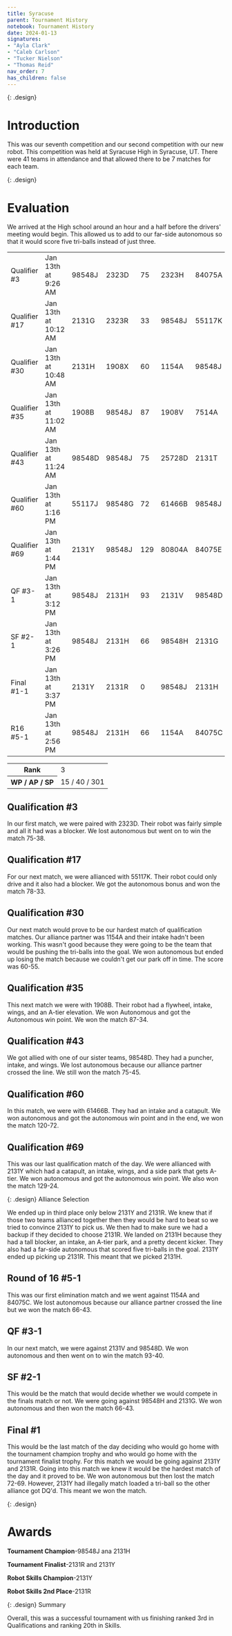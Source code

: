 ```yaml
---
title: Syracuse
parent: Tournament History
notebook: Tournament History
date: 2024-01-13
signatures:
- "Ayla Clark"
- "Caleb Carlson"
- "Tucker Nielson"
- "Thomas Reid"
nav_order: 7
has_children: false
---
```


{: .design}
# Introduction

This was our seventh competition and our second competition with our new robot.  This competition was held at Syracuse High in Syracuse, UT. There were 41 teams in attendance and that allowed there to be 7 matches for each team.

{: .design}
# Evaluation

We arrived at the High school around an hour and a half before the drivers' meeting would begin. This allowed us to add to our far-side autonomous so that it would score five tri-balls instead of just three. 

<div class="card mb-3" data-v-002f5624=""><!----><table class="table table-hover match-results vrc-match-results"><tbody><tr class="match-result-red" data-v-21f72818=""><td class="match-col" data-v-21f72818="">Qualifier #3</td><td data-v-21f72818="">Jan 13th at 9:26 AM</td><td class="red-team highlight" data-v-21f72818="">98548J</td><td class="red-team" data-v-21f72818="">2323D</td><td class="red-team" data-v-21f72818="">75</td><td class="blue-team" data-v-21f72818="">2323H</td><td class="blue-team" data-v-21f72818="">84075A</td><td class="blue-team" data-v-21f72818="">38</td></tr><tr class="match-result-blue" data-v-21f72818=""><td class="match-col" data-v-21f72818="">Qualifier #17</td><td data-v-21f72818="">Jan 13th at 10:12 AM</td><td class="red-team" data-v-21f72818="">2131G</td><td class="red-team" data-v-21f72818="">2323R</td><td class="red-team" data-v-21f72818="">33</td><td class="blue-team highlight" data-v-21f72818="">98548J</td><td class="blue-team" data-v-21f72818="">55117K</td><td class="blue-team" data-v-21f72818="">78</td></tr><tr class="match-result-red" data-v-21f72818=""><td class="match-col" data-v-21f72818="">Qualifier #30</td><td data-v-21f72818="">Jan 13th at 10:48 AM</td><td class="red-team" data-v-21f72818="">2131H</td><td class="red-team" data-v-21f72818="">1908X</td><td class="red-team" data-v-21f72818="">60</td><td class="blue-team" data-v-21f72818="">1154A</td><td class="blue-team highlight" data-v-21f72818="">98548J</td><td class="blue-team" data-v-21f72818="">55</td></tr><tr class="match-result-red" data-v-21f72818=""><td class="match-col" data-v-21f72818="">Qualifier #35</td><td data-v-21f72818="">Jan 13th at 11:02 AM</td><td class="red-team" data-v-21f72818="">1908B</td><td class="red-team highlight" data-v-21f72818="">98548J</td><td class="red-team" data-v-21f72818="">87</td><td class="blue-team" data-v-21f72818="">1908V</td><td class="blue-team" data-v-21f72818="">7514A</td><td class="blue-team" data-v-21f72818="">34</td></tr><tr class="match-result-red" data-v-21f72818=""><td class="match-col" data-v-21f72818="">Qualifier #43</td><td data-v-21f72818="">Jan 13th at 11:24 AM</td><td class="red-team" data-v-21f72818="">98548D</td><td class="red-team highlight" data-v-21f72818="">98548J</td><td class="red-team" data-v-21f72818="">75</td><td class="blue-team" data-v-21f72818="">25728D</td><td class="blue-team" data-v-21f72818="">2131T</td><td class="blue-team" data-v-21f72818="">45</td></tr><tr class="match-result-blue" data-v-21f72818=""><td class="match-col" data-v-21f72818="">Qualifier #60</td><td data-v-21f72818="">Jan 13th at 1:16 PM</td><td class="red-team" data-v-21f72818="">55117J</td><td class="red-team" data-v-21f72818="">98548G</td><td class="red-team" data-v-21f72818="">72</td><td class="blue-team" data-v-21f72818="">61466B</td><td class="blue-team highlight" data-v-21f72818="">98548J</td><td class="blue-team" data-v-21f72818="">120</td></tr><tr class="match-result-red" data-v-21f72818=""><td class="match-col" data-v-21f72818="">Qualifier #69</td><td data-v-21f72818="">Jan 13th at 1:44 PM</td><td class="red-team" data-v-21f72818="">2131Y</td><td class="red-team highlight" data-v-21f72818="">98548J</td><td class="red-team" data-v-21f72818="">129</td><td class="blue-team" data-v-21f72818="">80804A</td><td class="blue-team" data-v-21f72818="">84075E</td><td class="blue-team" data-v-21f72818="">24</td></tr><tr class="match-result-red" data-v-21f72818=""><td class="match-col" data-v-21f72818="">QF #3-1</td><td data-v-21f72818="">Jan 13th at 3:12 PM</td><td class="red-team highlight" data-v-21f72818="">98548J</td><td class="red-team" data-v-21f72818="">2131H</td><td class="red-team" data-v-21f72818="">93</td><td class="blue-team" data-v-21f72818="">2131V</td><td class="blue-team" data-v-21f72818="">98548D</td><td class="blue-team" data-v-21f72818="">40</td></tr><tr class="match-result-red" data-v-21f72818=""><td class="match-col" data-v-21f72818="">SF #2-1</td><td data-v-21f72818="">Jan 13th at 3:26 PM</td><td class="red-team highlight" data-v-21f72818="">98548J</td><td class="red-team" data-v-21f72818="">2131H</td><td class="red-team" data-v-21f72818="">66</td><td class="blue-team" data-v-21f72818="">98548H</td><td class="blue-team" data-v-21f72818="">2131G</td><td class="blue-team" data-v-21f72818="">43</td></tr><tr class="match-result-blue" data-v-21f72818=""><td class="match-col" data-v-21f72818="">Final #1-1</td><td data-v-21f72818="">Jan 13th at 3:37 PM</td><td class="red-team" data-v-21f72818="">2131Y</td><td class="red-team" data-v-21f72818="">2131R</td><td class="red-team" data-v-21f72818="">0</td><td class="blue-team highlight" data-v-21f72818="">98548J</td><td class="blue-team" data-v-21f72818="">2131H</td><td class="blue-team" data-v-21f72818="">69</td></tr><tr class="match-result-red" data-v-21f72818=""><td class="match-col" data-v-21f72818="">R16 #5-1</td><td data-v-21f72818="">Jan 13th at 2:56 PM</td><td class="red-team highlight" data-v-21f72818="">98548J</td><td class="red-team" data-v-21f72818="">2131H</td><td class="red-team" data-v-21f72818="">66</td><td class="blue-team" data-v-21f72818="">1154A</td><td class="blue-team" data-v-21f72818="">84075C</td><td class="blue-team" data-v-21f72818="">43</td></tr></tbody></table><div class="card-footer"><div class="row"><div class="col-sm-6 col-sm-offset-6"><table class="table rank"><tbody><tr><th>Rank</th><td>3</td></tr><tr><th>WP / AP / SP</th><td>15 / 40 / 301</td></tr></tbody></table></div></div></div></div>

## Qualification #3

In our first match, we were paired with 2323D. Their robot was fairly simple and all it had was a blocker. We lost autonomous but went on to win the match 75-38.

## Qualification #17

For our next match, we were allianced with 55117K. Their robot could only drive and it also had a blocker. We got the autonomous bonus and won the match 78-33.

## Qualification #30

Our next match would prove to be our hardest match of qualification matches. Our alliance partner was 1154A and their intake hadn't been working. This wasn't good because they were going to be the team that would be pushing the tri-balls into the goal. We won autonomous but ended up losing the match because we couldn't get our park off in time. The score was 60-55.

## Qualification #35

This next match we were with 1908B. Their robot had a flywheel, intake, wings, and an A-tier elevation. We won Autonomous and got the Autonomous win point. We won the match 87-34.

## Qualification #43

We got allied with one of our sister teams, 98548D. They had a puncher, intake, and wings. We lost autonomous because our alliance partner crossed the line. We still won the match 75-45.

## Qualification #60

In this match, we were with 61466B. They had an intake and a catapult. We won autonomous and got the autonomous win point and in the end, we won the match 120-72.

## Qualification #69

This was our last qualification match of the day. We were allianced with 2131Y which had a catapult, an intake, wings, and a side park that gets A-tier. We won autonomous and got the autonomous win point. We also won the match 129-24.

{: .design}
Alliance Selection

We ended up in third place only below 2131Y and 2131R. We knew that if those two teams allianced together then they would be hard to beat so we tried to convince 2131Y to pick us. We then had to make sure we had a backup if they decided to choose 2131R. We landed on 2131H because they had a tall blocker, an intake, an A-tier park, and a pretty decent kicker. They also had a far-side autonomous that scored five tri-balls in the goal. 2131Y ended up picking up 2131R. This meant that we picked 2131H.

## Round of 16 #5-1

This was our first elimination match and we went against 1154A and 84075C. We lost autonomous because our alliance partner crossed the line but we won the match 66-43.

## QF #3-1

In our next match, we were against 2131V and 98548D. We won autonomous and then went on to win the match 93-40.

## SF #2-1

This would be the match that would decide whether we would compete in the finals match or not. We were going against 98548H and 2131G. We won autonomous and then won the match 66-43.

## Final #1

This would be the last match of the day deciding who would go home with the tournament champion trophy and who would go home with the tournament finalist trophy. For this match we would be going against 2131Y and 2131R. Going into this match we knew it would be the hardest match of the day and it proved to be. We won autonomous but then lost the match 72-69. However, 2131Y had illegally match loaded a tri-ball so the other alliance got DQ'd. This meant we won the match.

{: .design}
# Awards

**Tournament Champion**-98548J ana 2131H

**Tournament Finalist**-2131R and 2131Y

**Robot Skills Champion**-2131Y

**Robot Skills 2nd Place**-2131R

{: .design}
Summary

Overall, this was a successful tournament with us finishing ranked 3rd in Qualifications and ranking 20th in Skills.